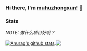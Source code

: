 ### Hi there, I'm [muhuzhongxun!](https://muhuzhongxun.ltd) 👋


### Stats
*NOTE: 做什么项目好呢？*

<!-- 图片来自：https://github.com/anuraghazra/github-readme-stats -->
<a href="https://github.com/muhuzhonxun/muhuzhongxun">
  <img align="center" src="https://github-readme-stats.anuraghazra1.vercel.app/api?username=muhuzhongxun&show_icons=true&include_all_commits=true&theme=material-palenight" alt="Anurag's github stats" />
</a>
<a href="https://github.com/muhuzhonxun/muhuzhongxun">
  <!-- Change the `muhuzhongxun` to `github-readme-stats.vercel.app`  -->
  <img align="center" src="https://github-readme-stats-anuraghazra1.vercel.app/api/top-langs/?username=muhuzhongxun&layout=compact&theme=material-palenight" />
</a>





<!--
**muhuzhongxun/muhuzhongxun** is a ✨ _special_ ✨ repository because its `README.md` (this file) appears on your GitHub profile.

Here are some ideas to get you started:

- 🔭 I’m currently working on ...
- 🌱 I’m currently learning ...
- 👯 I’m looking to collaborate on ...
- 🤔 I’m looking for help with ...
- 💬 Ask me about ...
- 📫 How to reach me: ...
- 😄 Pronouns: ...
- ⚡ Fun fact: ...
-->
